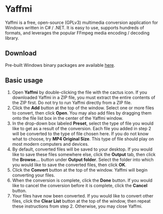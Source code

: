 # Yaffmi

Yaffmi is a free, open-source (GPLv3) multimedia conversion application for Windows written in C# / .NET. It is easy to use, supports hundreds of formats, and leverages the popular FFmpeg media encoding / decoding library.

## Download

Pre-built Windows binary packages are available [here](https://github.com/PunMaster/yaffmi/releases).

## Basic usage
1. Open **Yaffmi** by double-clicking the file with the cactus icon. If you downloaded Yaffmi in a ZIP file, you must extract the entire contents of the ZIP first. Do not try to run Yaffmi directly from a ZIP file.
2. Click the **Add** button at the top of the window. Select one or more files to convert, then click **Open**. You may also add files by dragging them onto the file list box in the center of the Yaffmi window.
3. In the drop-down box labeled **Preset**, select the type of file you would like to get as a result of the conversion. Each file you added in step 2 will be converted to the type of file chosen here. If you do not know what to choose, try **MP4 Original Size**. This type of file should play on most modern computers and devices.
4. By default, converted files will be saved to your desktop. If you would like to save these files somewhere else, click the **Output** tab, then click the **Browse...** button under **Output folder**. Select the folder into which you would like to save the converted files, then click **OK**.
5. Click the **Convert** button at the top of the window. Yaffmi will begin converting your files.
6. When the conversion is complete, click the **Done** button. If you would like to cancel the conversion before it is complete, click the **Cancel** button.
7. Your files have now been converted. If you would like to convert other files, click the **Clear List** button at the top of the window, then repeat these instructions from step 2. Otherwise, you may close Yaffmi.
